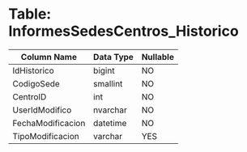 # Table: InformesSedesCentros_Historico

| Column Name | Data Type | Nullable |
|-------------|-----------|----------|
| IdHistorico | bigint | NO |
| CodigoSede | smallint | NO |
| CentroID | int | NO |
| UserIdModifico | nvarchar | NO |
| FechaModificacion | datetime | NO |
| TipoModificacion | varchar | YES |
